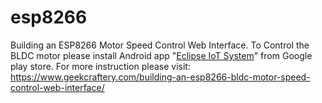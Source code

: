 # esp8266
Building an ESP8266 Motor Speed Control Web Interface.
To Control the BLDC motor please install Android app "<a href="https://play.google.com/store/apps/details?id=com.eclipse.iot">Eclipse IoT System</a>" from Google play store.
For more instruction please visit: https://www.geekcraftery.com/building-an-esp8266-bldc-motor-speed-control-web-interface/
